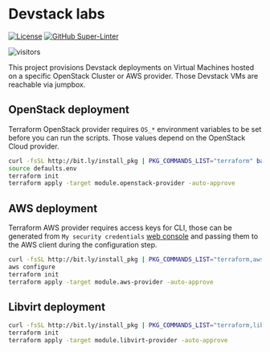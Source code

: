 # Devstack labs
<!-- markdown-link-check-disable-next-line -->
[![License](https://img.shields.io/badge/License-Apache%202.0-blue.svg)](https://opensource.org/licenses/Apache-2.0)
[![GitHub Super-Linter](https://github.com/electrocucaracha/devstack-labs/workflows/Lint%20Code%20Base/badge.svg)](https://github.com/marketplace/actions/super-linter)
<!-- markdown-link-check-disable-next-line -->
![visitors](https://visitor-badge.laobi.icu/badge?page_id=electrocucaracha.devstack-labs)

This project provisions Devstack deployments on Virtual Machines
hosted on a specific OpenStack Cluster or AWS provider. Those Devstack VMs are
reachable via jumpbox.

## OpenStack deployment

Terraform OpenStack provider requires `OS_*` environment variables to be set
before you can run the scripts. Those values depend on the OpenStack Cloud
provider.

```bash
curl -fsSL http://bit.ly/install_pkg | PKG_COMMANDS_LIST="terraform" bash
source defaults.env
terraform init
terraform apply -target module.openstack-provider -auto-approve
```

## AWS deployment

Terraform AWS provider requires access keys for CLI, those can be generated from
`My security credentials` [web console](https://console.aws.amazon.com/iam/home#/security_credentials)
and passing them to the AWS client during the configuration step.

```bash
curl -fsSL http://bit.ly/install_pkg | PKG_COMMANDS_LIST="terraform,aws" bash
aws configure
terraform init
terraform apply -target module.aws-provider -auto-approve
```

## Libvirt deployment

```bash
curl -fsSL http://bit.ly/install_pkg | PKG_COMMANDS_LIST="terraform,libvirt,genisoimage" bash
terraform init
terraform apply -target module.libvirt-provider -auto-approve
```
